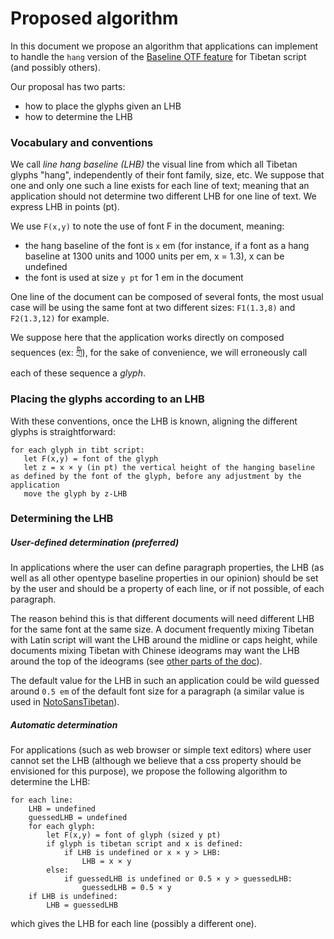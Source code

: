 # Proposed algorithm

In this document we propose an algorithm that applications can implement to handle the `hang` version of the [Baseline OTF feature](https://www.microsoft.com/typography/otspec/baselinetags.htm) for Tibetan script (and possibly others).

Our proposal has two parts:
- how to place the glyphs given an LHB
- how to determine the LHB

### Vocabulary and conventions

We call *line hang baseline (LHB)* the visual line from which all Tibetan glyphs "hang", independently of their font family, size, etc. We suppose that one and only one such a line exists for each line of text; meaning that an application should not determine two different LHB for one line of text. We express LHB in points (pt).

We use `F(x,y)` to note the use of font F in the document, meaning:
- the hang baseline of the font is `x` em (for instance, if a font as a hang baseline at 1300 units and 1000 units per em, x = 1.3), x can be undefined
- the font is used at size `y pt` for 1 em in the document

One line of the document can be composed of several fonts, the most usual case will be using the same font at two different sizes: `F1(1.3,8)` and `F2(1.3,12)` for example.

We suppose here that the application works directly on composed sequences (ex: ཀྲི), for the sake of convenience, we will erroneously call each of these sequence a *glyph*.

### Placing the glyphs according to an LHB

With these conventions, once the LHB is known, aligning the different glyphs is straightforward:

```
for each glyph in tibt script:
   let F(x,y) = font of the glyph
   let z = x × y (in pt) the vertical height of the hanging baseline as defined by the font of the glyph, before any adjustment by the application
   move the glyph by z-LHB
```

### Determining the LHB

##### User-defined determination (preferred)

In applications where the user can define paragraph properties, the LHB (as well as all other opentype baseline properties in our opinion) should be set by the user and should be a property of each line, or if not possible, of each paragraph.

The reason behind this is that different documents will need different LHB for the same font at the same size. A document frequently mixing Tibetan with Latin script will want the LHB around the midline or caps height, while documents mixing Tibetan with Chinese ideograms may want the LHB around the top of the ideograms (see [other parts of the doc](why-it-matters.md)).

The default value for the LHB in such an application could be wild guessed around `0.5 em` of the default font size for a paragraph (a similar value is used in [NotoSansTibetan](https://www.google.com/get/noto/#sans-tibt)).

##### Automatic determination

For applications (such as web browser or simple text editors) where user cannot set the LHB (although we believe that a css property should be envisioned for this purpose), we propose the following algorithm to determine the LHB:

```
for each line:
	LHB = undefined
	guessedLHB = undefined
	for each glyph:
		let F(x,y) = font of glyph (sized y pt)
		if glyph is tibetan script and x is defined:
			if LHB is undefined or x × y > LHB:
				LHB = x × y
		else:
			if guessedLHB is undefined or 0.5 × y > guessedLHB:
				guessedLHB = 0.5 × y
	if LHB is undefined:
		LHB = guessedLHB
```

which gives the LHB for each line (possibly a different one).